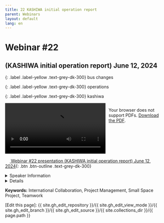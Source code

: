 ```yaml
---
title: 22 KASHIWA initial operation report
parent: Webinars
layout: default
lang: en
---
```


# Webinar #22
## (KASHIWA initial operation report) June 12, 2024


{: .label .label-yellow .text-grey-dk-300}
bus changes

{: .label .label-yellow .text-grey-dk-300}
operations

{: .label .label-yellow .text-grey-dk-300}
kashiwa

<div style="display: flex; gap: 10px; align-items: flex-start;">
  <!-- Video Section -->
  <div style="flex: 2; max-width: 66%;">
    <video controls width="100%" height="auto">
      <source src="https://birds-project.com/open-source/video/birds_bus_opensource_webinar_22.mp4" type="video/mp4">
      Your browser does not support the video tag.
    </video>
  </div>

  <!-- Chat Section -->
  <div style="flex: 1; max-width: 33%;">
    <object 
      data="https://birds-project.com/open-source/pdf/BIRDS_BUS_Opensource_22_chat.pdf" 
      width="100%" 
      height="275px">
      <p>Your browser does not support PDFs. <a href="https://birds-project.com/open-source/pdf/BIRDS_BUS_Opensource_22_chat.pdf">Download the PDF</a>.</p>
    </object>
  </div>
</div>


<!-- Download Presentation -->
[<img src="https://raw.githubusercontent.com/FortAwesome/Font-Awesome/6.x/svgs/regular/circle-down.svg" width="15" height="15"> Webinar #22 presentation (KASHIWA initial operation report) June 12, 2024](https://birds-project.com/open-source/pdf/BIRDS_BUS_OpensourceWebinar_22.pdf){: .btn .btn-outline .text-grey-dk-300}


<details markdown="block">
<summary>Speaker Information</summary>
Tetsuro Harada CV <br>
2010 ISU SSP10 in Strasburg. <br>
2011 graduated master course from Cho-lab as OBC of HORYU1.<br>
2011 to 2021 MELOS (Mitsubishi Electric Logistics system).<br>
Many satellite experiences such as ISS/GEO/LEO satellite system engineering.<br>
Also, LIB/RF export project management and business development.<br>
2021 to current, Chiba Institute of technology(CIT) PERC as a researcher.
</details>

<details markdown="block">
<summary>Details</summary>
“KASHIWA” was deployed from ISS on 11th Apr 2024. Until receiving a signal, it took one week. In
this webinar, HK, photos, APRS of “KASHIWA” will be presented.
</details>

**Keywords:** International Collaboration, Project Management, Small Space Project, Teamwork

[Edit this page]:  {{ site.gh_edit_repository }}/{{ site.gh_edit_view_mode }}/{{ site.gh_edit_branch }}/{{ site.gh_edit_source }}/{{ site.collections_dir }}/{{ page.path }}

